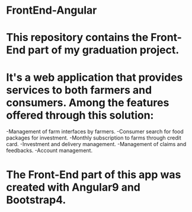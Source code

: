 # FrontEnd-Angular
# This repository contains the Front-End part of my graduation project.
# It's a web application that provides services to both farmers and consumers. Among the features offered through this solution:
-Management of farm interfaces by farmers.
-Consumer search for food packages for investment.
-Monthly subscription to farms through credit card.
-Investment and delivery management.
-Management of claims and feedbacks.
-Account management.
# The Front-End part of this app was created with Angular9 and Bootstrap4.
